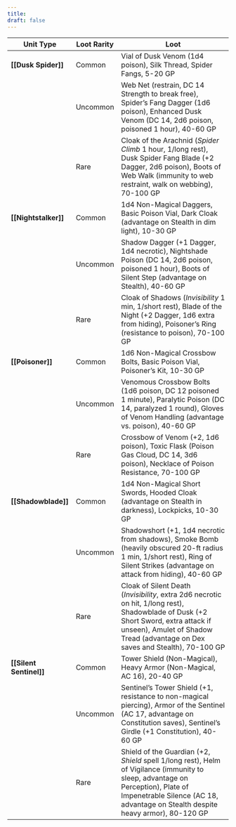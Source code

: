 ```yaml
---
title: 
draft: false
---
```

| **Unit Type**           | **Loot Rarity** | **Loot**                                                                                                                                                                                                             |
| ----------------------- | --------------- | -------------------------------------------------------------------------------------------------------------------------------------------------------------------------------------------------------------------- |
| **[[Dusk Spider]]**     | Common          | Vial of Dusk Venom (1d4 poison), Silk Thread, Spider Fangs, 5-20 GP                                                                                                                                                  |
|                         | Uncommon        | Web Net (restrain, DC 14 Strength to break free), Spider’s Fang Dagger (1d6 poison), Enhanced Dusk Venom (DC 14, 2d6 poison, poisoned 1 hour), 40-60 GP                                                              |
|                         | Rare            | Cloak of the Arachnid (_Spider Climb_ 1 hour, 1/long rest), Dusk Spider Fang Blade (+2 Dagger, 2d6 poison), Boots of Web Walk (immunity to web restraint, walk on webbing), 70-100 GP                                |
| **[[Nightstalker]]**    | Common          | 1d4 Non-Magical Daggers, Basic Poison Vial, Dark Cloak (advantage on Stealth in dim light), 10-30 GP                                                                                                                 |
|                         | Uncommon        | Shadow Dagger (+1 Dagger, 1d4 necrotic), Nightshade Poison (DC 14, 2d6 poison, poisoned 1 hour), Boots of Silent Step (advantage on Stealth), 40-60 GP                                                               |
|                         | Rare            | Cloak of Shadows (_Invisibility_ 1 min, 1/short rest), Blade of the Night (+2 Dagger, 1d6 extra from hiding), Poisoner’s Ring (resistance to poison), 70-100 GP                                                      |
| **[[Poisoner]]**        | Common          | 1d6 Non-Magical Crossbow Bolts, Basic Poison Vial, Poisoner’s Kit, 10-30 GP                                                                                                                                          |
|                         | Uncommon        | Venomous Crossbow Bolts (1d6 poison, DC 12 poisoned 1 minute), Paralytic Poison (DC 14, paralyzed 1 round), Gloves of Venom Handling (advantage vs. poison), 40-60 GP                                                |
|                         | Rare            | Crossbow of Venom (+2, 1d6 poison), Toxic Flask (Poison Gas Cloud, DC 14, 3d6 poison), Necklace of Poison Resistance, 70-100 GP                                                                                      |
| **[[Shadowblade]]**     | Common          | 1d4 Non-Magical Short Swords, Hooded Cloak (advantage on Stealth in darkness), Lockpicks, 10-30 GP                                                                                                                   |
|                         | Uncommon        | Shadowshort (+1, 1d4 necrotic from shadows), Smoke Bomb (heavily obscured 20-ft radius 1 min, 1/short rest), Ring of Silent Strikes (advantage on attack from hiding), 40-60 GP                                      |
|                         | Rare            | Cloak of Silent Death (_Invisibility_, extra 2d6 necrotic on hit, 1/long rest), Shadowblade of Dusk (+2 Short Sword, extra attack if unseen), Amulet of Shadow Tread (advantage on Dex saves and Stealth), 70-100 GP |
| **[[Silent Sentinel]]** | Common          | Tower Shield (Non-Magical), Heavy Armor (Non-Magical, AC 16), 20-40 GP                                                                                                                                               |
|                         | Uncommon        | Sentinel’s Tower Shield (+1, resistance to non-magical piercing), Armor of the Sentinel (AC 17, advantage on Constitution saves), Sentinel’s Girdle (+1 Constitution), 40-60 GP                                      |
|                         | Rare            | Shield of the Guardian (+2, _Shield_ spell 1/long rest), Helm of Vigilance (immunity to sleep, advantage on Perception), Plate of Impenetrable Silence (AC 18, advantage on Stealth despite heavy armor), 80-120 GP  |
